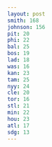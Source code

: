 ```yaml
---
layout: post
smith: 168
johnson: 156
pit: 20
phi: 22
bal: 25
bos: 19
lad: 18
was: 16
kan: 23
tam: 25
nyy: 24
cle: 20
tor: 16
stl: 21
min: 22
hou: 23
atl: 17
sdg: 13
---
```

